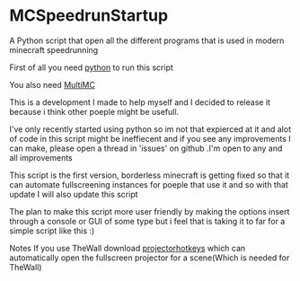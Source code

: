 # MCSpeedrunStartup
A Python script that open all the different programs that is used in modern minecraft speedrunning

First of all you need [python](https://www.python.org/downloads/) to run this script 

You also need [MultiMC](https://multimc.org/#Download)

This is a development I made to help myself and I decided to release it because i think other poeple might be usefull.

I've only recently started using python so im not that expierced at it and alot of code in this script might be ineffiecent and if you see any improvements I can make, please open a thread in 'issues' on github .I'm open to any and all improvements

This script is the first version, borderless minecraft is getting fixed so that it can automate fullscreening instances for poeple that use it and so with that update I will also update this script

The plan to make this script more user friendly by making the options insert through a console or GUI of some type but i feel that is taking it to far for a simple script like this :)

Notes
If you use TheWall download [projectorhotkeys](https://obsproject.com/forum/threads/projector-hotkeys.138244/) which can automatically open the fullscreen projector for a scene(Which is needed for TheWall)
